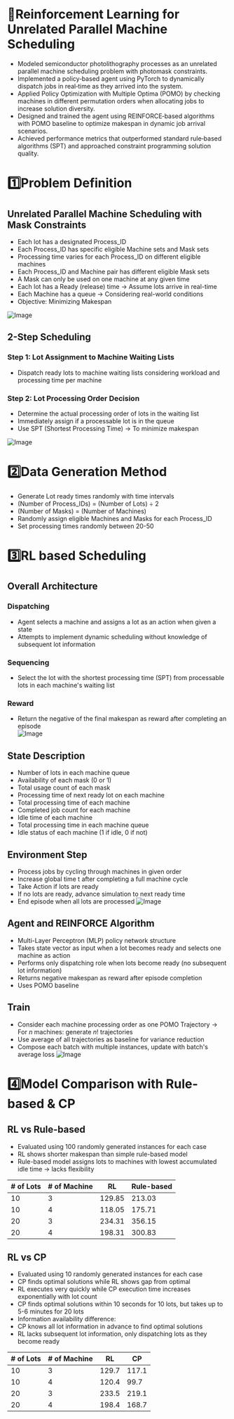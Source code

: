 # 📖Reinforcement Learning for Unrelated Parallel Machine Scheduling
- Modeled semiconductor photolithography processes as an unrelated parallel machine scheduling problem with photomask constraints.
- Implemented a policy‑based agent using PyTorch to dynamically dispatch jobs in real‑time as they arrived into the system.
- Applied Policy Optimization with Multiple Optima (POMO) by checking machines in different permutation orders when allocating jobs to increase solution diversity.
- Designed and trained the agent using REINFORCE‑based algorithms with POMO baseline to optimize makespan in dynamic job arrival scenarios.
- Achieved performance metrics that outperformed standard rule‑based algorithms (SPT) and approached constraint programming solution quality.

# 1️⃣Problem Definition
## Unrelated Parallel Machine Scheduling with Mask Constraints
- Each lot has a designated Process_ID  
- Each Process_ID has specific eligible Machine sets and Mask sets  
- Processing time varies for each Process_ID on different eligible machines  
- Each Process_ID and Machine pair has different eligible Mask sets  
- A Mask can only be used on one machine at any given time  
- Each lot has a Ready (release) time → Assume lots arrive in real-time  
- Each Machine has a queue → Considering real-world conditions  
- Objective: Minimizing Makespan  

![Image](https://github.com/user-attachments/assets/8892cbc8-10d3-4129-b67e-9a1773b0b1e7)

## 2-Step Scheduling
### Step 1: Lot Assignment to Machine Waiting Lists
* Dispatch ready lots to machine waiting lists considering workload and processing time per machine

### Step 2: Lot Processing Order Decision
* Determine the actual processing order of lots in the waiting list
* Immediately assign if a processable lot is in the queue
* Use SPT (Shortest Processing Time) → To minimize makespan

![Image](https://github.com/user-attachments/assets/4aec74a5-9ca5-4890-8792-dedb9293cad8)

# 2️⃣Data Generation Method
* Generate Lot ready times randomly with time intervals
* (Number of Process_IDs) = (Number of Lots) ÷ 2
* (Number of Masks) = (Number of Machines)
* Randomly assign eligible Machines and Masks for each Process_ID
* Set processing times randomly between 20-50

# 3️⃣RL based Scheduling
## Overall Architecture
### Dispatching
* Agent selects a machine and assigns a lot as an action when given a state
* Attempts to implement dynamic scheduling without knowledge of subsequent lot information

### Sequencing
* Select the lot with the shortest processing time (SPT) from processable lots in each machine's waiting list

### Reward
* Return the negative of the final makespan as reward after completing an episode  
![Image](https://github.com/user-attachments/assets/eb250de0-c8e1-4c62-8af3-4411bfa00ce7)

## State Description
- Number of lots in each machine queue
- Availability of each mask (0 or 1)
- Total usage count of each mask
- Processing time of next ready lot on each machine
- Total processing time of each machine
- Completed job count for each machine
- Idle time of each machine
- Total processing time in each machine queue
- Idle status of each machine (1 if idle, 0 if not)

## Environment Step
* Process jobs by cycling through machines in given order
* Increase global time t after completing a full machine cycle
* Take Action if lots are ready
* If no lots are ready, advance simulation to next ready time
* End episode when all lots are processed
![Image](https://github.com/user-attachments/assets/46c445ab-bd87-4990-a8f0-1365110e0d22)

## Agent and REINFORCE Algorithm
* Multi-Layer Perceptron (MLP) policy network structure
* Takes state vector as input when a lot becomes ready and selects one machine as action
* Performs only dispatching role when lots become ready (no subsequent lot information)
* Returns negative makespan as reward after episode completion
* Uses POMO baseline

## Train
* Consider each machine processing order as one POMO Trajectory → For $n$ machines: generate $n!$ trajectories
* Use average of all trajectories as baseline for variance reduction
* Compose each batch with multiple instances, update with batch's average loss
![Image](https://github.com/user-attachments/assets/a0b6574d-6214-4b0a-ba57-bddf27c0cb32)

# 4️⃣Model Comparison with Rule-based & CP
## RL vs Rule-based
* Evaluated using 100 randomly generated instances for each case
* RL shows shorter makespan than simple rule-based model
* Rule-based model assigns lots to machines with lowest accumulated idle time → lacks flexibility

| # of Lots | # of Machine | RL | Rule-based |
|-----------|--------------|-----|------------|
| 10 | 3 | 129.85 | 213.03 |
| 10 | 4 | 118.05 | 175.71 |
| 20 | 3 | 234.31 | 356.15 |
| 20 | 4 | 198.31 | 300.83 |

## RL vs CP
* Evaluated using 10 randomly generated instances for each case
* CP finds optimal solutions while RL shows gap from optimal
* RL executes very quickly while CP execution time increases exponentially with lot count
* CP finds optimal solutions within 10 seconds for 10 lots, but takes up to 5-6 minutes for 20 lots
* Information availability difference:
 * CP knows all lot information in advance to find optimal solutions
 * RL lacks subsequent lot information, only dispatching lots as they become ready

| # of Lots | # of Machine | RL | CP |
|-----------|--------------|-----|-----|
| 10 | 3 | 129.7 | 117.1 |
| 10 | 4 | 120.4 | 99.7 |
| 20 | 3 | 233.5 | 219.1 |
| 20 | 4 | 198.4 | 168.7 |
